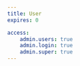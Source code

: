 ```yaml
---
title: User
expires: 0

access:
    admin.users: true
    admin.login: true
    admin.super: true
---
```

